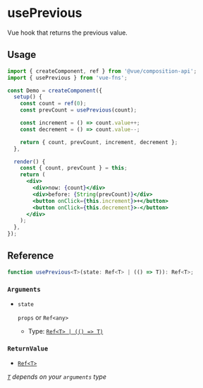 # usePrevious

Vue hook that returns the previous value.

## Usage

```jsx {7,12,16}
import { createComponent, ref } from '@vue/composition-api';
import { usePrevious } from 'vue-fns';

const Demo = createComponent({
  setup() {
    const count = ref(0);
    const prevCount = usePrevious(count);

    const increment = () => count.value++;
    const decrement = () => count.value--;

    return { count, prevCount, increment, decrement };
  },

  render() {
    const { count, prevCount } = this;
    return (
      <div>
        <div>now: {count}</div>
        <div>before: {String(prevCount)}</div>
        <button onClick={this.increment}>+</button>
        <button onClick={this.decrement}>-</button>
      </div>
    );
  },
});
```

## Reference

```typescript
function usePrevious<T>(state: Ref<T> | (() => T)): Ref<T>;
```

### `Arguments`

- `state`

  `props` or `Ref<any>`

  - Type: [`Ref<T> | (() => T)`](https://github.com/vuejs/composition-api/blob/a7a68bda5d32139c6cf05b45e385cf8d4ce86707/src/reactivity/ref.ts#L8-L10)

### `ReturnValue`

- [`Ref<T>`](https://github.com/vuejs/composition-api/blob/a7a68bda5d32139c6cf05b45e385cf8d4ce86707/src/reactivity/ref.ts#L8-L10)

_[`T`](https://www.typescriptlang.org/docs/handbook/generics.html) depends on your `arguments` type_

